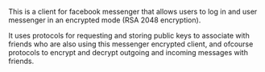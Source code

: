 This is a client for facebook messenger that allows users to log in and user messenger in an encrypted mode (RSA 2048 encryption). 

It uses protocols for requesting and storing public keys to associate with friends who are also using this messenger encrypted client, and ofcourse protocols to encrypt and decrypt outgoing and incoming messages with friends.
